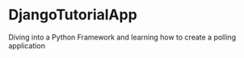 # DjangoTutorialApp
Diving into a Python Framework and learning how to create a polling application
